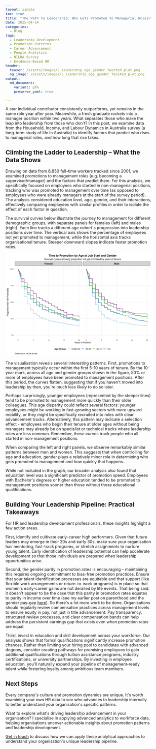 ```yaml
---
layout: single
toc: true
title: "The Path to Leadership: Who Gets Promoted to Managerial Roles?"
date: 2025-04-14
categories:
  - Blog
tags:
  - Leadership Development
  - Promotion Patterns
  - Career Advancement
  - People Analytics
  - HILDA Survey
  - Evidence-Based HR
header:
  teaser: /assets/images/5_leadership_age_gender_faceted_plot.png
  og_image: /assets/images/5_leadership_age_gender_faceted_plot.png
output: 
  md_document:
    variant: gfm
    preserve_yaml: true
    
---
```


<style>
  body {
    font-size: 0.8em; /* Adjust font size just for this page */
  }
</style>

A star individual contributor consistently outperforms, yet remains in the same role year after year. Meanwhile, a fresh graduate rockets into a manager position within two years. What separates those who make the leap into leadership from those who don't? In this post, we examine data from the Household, Income, and Labour Dynamics in Australia survey (a long-term study of life in Australia) to identify factors that predict who rises to managerial roles, and how long that rise takes.

## Climbing the Ladder to Leadership – What the Data Shows

Drawing on data from 8,830 full-time workers tracked since 2001, we examined promotions to management roles (e.g. becoming a supervisor/manager) and the factors that predict them. For this analysis, we specifically focused on employees who started in non-managerial positions, tracking who was promoted to management over time (as opposed to employees who were already managers at the start of the survey period). The analysis considered education level, age, gender, and their interactions, effectively comparing employees with similar profiles in order to isolate the effect of each factor in question.

The survival curves below illustrate the journey to management for different demographic groups, with separate panels for females (left) and males (right). Each line tracks a different age cohort's progression into leadership positions over time. The vertical axis shows the percentage of employees not yet promoted to management, while the horizontal axis tracks organisational tenure. Steeper downward slopes indicate faster promotion rates.

![](/assets/images/5_leadership_age_gender_faceted_plot.png)

The visualisation reveals several interesting patterns. First, promotions to management typically occur within the first 5-10 years of tenure. By the 10-year mark, across all age and gender groups shown in the figure, 50% or more of employees have been promoted to management positions. After this period, the curves flatten, suggesting that if you haven't moved into leadership by then, you're much less likely to do so later.

Perhaps surprisingly, younger employees (represented by the steeper lines) tend to be promoted to management more quickly than their older colleagues. This age disparity could reflect several factors: younger employees might be working in fast-growing sectors with more upward mobility, or they might be specifically recruited into roles with clear advancement tracks. Alternatively, this pattern may indicate a selection effect - employees who begin their tenure at older ages without being managers may already be on specialist or technical tracks where leadership roles are less common. Remember, these curves track people who all started in non-management positions.

When comparing the left and right panels, we observe remarkably similar patterns between men and women. This suggests that when controlling for age and education, gender plays a relatively minor role in determining who gets promoted to management and how quickly that happens.

While not included in the graph, our broader analysis also found that education level was a significant predictor of promotion speed. Employees with Bachelor's degrees or higher education tended to be promoted to management positions sooner than those without those educational qualifications.

## Building Your Leadership Pipeline: Practical Takeaways

For HR and leadership development professionals, these insights highlight a few action areas.

First, identify and cultivate early-career high performers. Given that future leaders may emerge in their 20s and early 30s, make sure your organisation has mentoring, fast-track programs, or stretch assignments to nurture young talent. Early identification of leadership potential can help accelerate development so that those individuals are prepared when leadership opportunities arise.

Second, the gender parity in promotion rates is encouraging – maintaining this requires ongoing commitment to bias-free promotion practices. Ensure that your talent identification processes are equitable and that support (like flexible work arrangements or return-to-work programs) is in place so that women's early-career gains are not derailed by life events. That being said, it doesn't appear to be the case that this parity in promotion rates equates to parity in income over time (see my earlier post on parenthood and the gender pay-gap [here](/blog/2025-03-31/parenthood-career-earning)). So there's a lot more work to be done. Organisations should regularly review compensation practices across management levels to ensure equity in pay, not just in title advancement. Pay transparency, structured review processes, and clear compensation bands can help address the persistent earnings gap that exists even when promotion rates are equal.

Third, invest in education and skill development across your workforce. Our analysis shows that formal qualifications significantly increase promotion chances. Rather than limiting your hiring pool to candidates with advanced degrees, consider creating pathways for promising employees to gain additional qualifications through tuition assistance programs, industry certifications, or university partnerships. By investing in employee education, you'll naturally expand your pipeline of management-ready talent while fostering loyalty among ambitious team members.

## Next Steps

Every company's culture and promotion dynamics are unique. It's worth examining your own HR data to see who advances to leadership internally to better understand your organisation's specific patterns.

Want to explore what's driving leadership advancement in your organisation? I specialise in applying advanced analytics to workforce data, helping organisations uncover actionable insights about promotion patterns and leadership development.

[Get in touch](mailto:t.ballard@uq.edu.au) to discuss how we can apply these analytical approaches to understand your organisation's unique leadership pipeline.